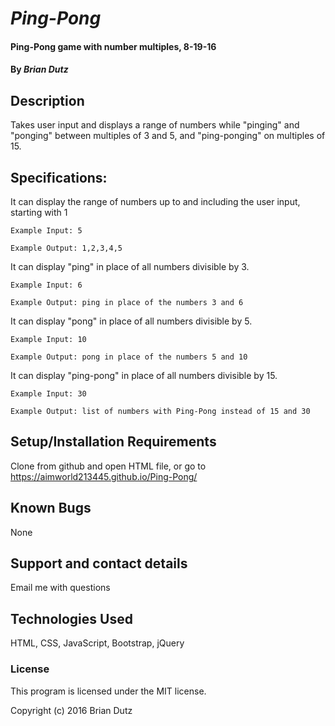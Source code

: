 # _Ping-Pong_

#### Ping-Pong game with number multiples, 8-19-16

#### By _**Brian Dutz**_

## Description

Takes user input and displays a range of numbers while "pinging" and "ponging" between multiples of 3 and 5, and "ping-ponging" on multiples of 15.

## Specifications:

It can display the range of numbers up to and including the user input, starting with 1

    Example Input: 5

    Example Output: 1,2,3,4,5

It can display "ping" in place of all numbers divisible by 3.

    Example Input: 6

    Example Output: ping in place of the numbers 3 and 6

It can display "pong" in place of all numbers divisible by 5.

    Example Input: 10

    Example Output: pong in place of the numbers 5 and 10

It can display "ping-pong" in place of all numbers divisible by 15.

    Example Input: 30

    Example Output: list of numbers with Ping-Pong instead of 15 and 30


## Setup/Installation Requirements

Clone from github and open HTML file, or go to https://aimworld213445.github.io/Ping-Pong/

## Known Bugs

None

## Support and contact details

Email me with questions

## Technologies Used

HTML, CSS, JavaScript, Bootstrap, jQuery

### License

This program is licensed under the MIT license.

Copyright (c) 2016 Brian Dutz
